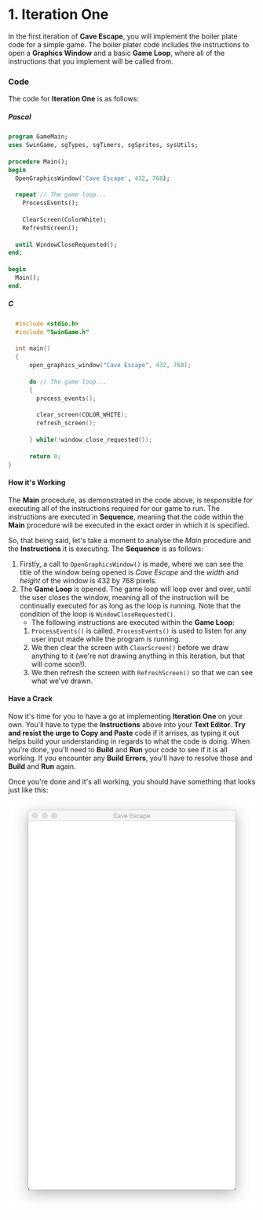 # 1. Iteration One

In the first iteration of **Cave Escape**, you will implement the boiler plate code for a simple game. The boiler plater code includes the instructions to open a **Graphics Window** and a basic **Game Loop**, where all of the instructions that you implement will be called from.

### Code

The code for **Iteration One** is as follows:

##### Pascal

```pascal
program GameMain;
uses SwinGame, sgTypes, sgTimers, sgSprites, sysUtils;

procedure Main();
begin
  OpenGraphicsWindow('Cave Escape', 432, 768);

  repeat // The game loop...
    ProcessEvents();

    ClearScreen(ColorWhite);
    RefreshScreen();

  until WindowCloseRequested();
end;

begin
  Main();
end.

```

##### C

```c
  #include <stdio.h>
  #include "SwinGame.h"

  int main()
  {
      open_graphics_window("Cave Escape", 432, 768);

      do // The game loop...
      {
        process_events();

        clear_screen(COLOR_WHITE);
        refresh_screen();

      } while(!window_close_requested());

      return 0;
}
```

#### How it's Working
The **Main** procedure, as demonstrated in the code above, is responsible for executing all of the instructions required for our game to run. The instructions are executed in **Sequence**, meaning that the code within the **Main** procedure will be executed in the exact order in which it is specified.

So, that being said, let's take a moment to analyse the *Main* procedure and the **Instructions** it is executing. The **Sequence** is as follows:

  1. Firstly, a call to ```OpenGraphicsWindow()``` is made, where we can see the title of the window being opened is *Cave Escape* and the *width* and *height* of the window is 432 by 768 pixels.
  2. The **Game Loop** is opened. The game loop will loop over and over, until the user closes the window, meaning all of the instruction will be continually executed for as long as the loop is running. Note that the condition of the loop is ```WindowCloseRequested()```.
     * The following instructions are executed within the **Game Loop**:
      1. ```ProcessEvents()``` is called. ```ProcessEvents()``` is used to listen for any user input made while the program is running.
      2. We then clear the screen with ```ClearScreen()``` before we draw anything to it (we're not drawing anything in this iteration, but that will come soon!).
      3. We then refresh the screen with ```RefreshScreen()``` so that we can see what we've drawn.

#### Have a Crack
Now it's time for you to have a go at implementing **Iteration One** on your own. You'll have to type the **Instructions** above into your **Text Editor**. **Try and resist the urge to Copy and Paste** code if it arrises, as typing it out helps build your understanding in regards to what the code is doing. When you're done, you'll need to **Build** and **Run** your code to see if it is all working. If you encounter any **Build Errors**, you'll have to resolve those and **Build** and **Run** again.

Once you're done and it's all working, you should have something that looks just like this:
![Iteration One](Resources/Images/iteration_1.png)
